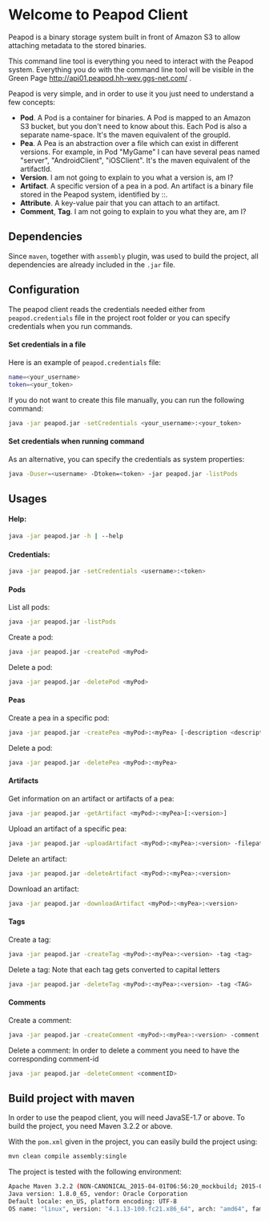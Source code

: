 # Welcome to Peapod Client

Peapod is a binary storage system built in front of Amazon S3 to allow attaching metadata to the stored binaries.

This command line tool is everything you need to interact with the Peapod system. Everything you do with the command line tool will be visible in the Green Page http://api01.peapod.hh-wev.ggs-net.com/ .

Peapod is very simple, and in order to use it you just need to understand a few concepts:

* **Pod**. A Pod is a container for binaries. A Pod is mapped to an Amazon S3 bucket, but you don't need to know about this.
Each Pod is also a separate name-space. It's the maven equivalent of the groupId.
* **Pea**. A Pea is an abstraction over a file which can exist in different versions.
For example, in Pod "MyGame" I can have several peas named "server", "AndroidClient", "iOSClient".
It's the maven equivalent of the artifactId.
* **Version**. I am not going to explain to you what a version is, am I?
* **Artifact**. A specific version of a pea in a pod. An artifact is a binary file stored in the Peapod system, identified by <Pod>:<Pea>:<Version>.
* **Attribute**. A key-value pair that you can attach to an artifact.
* **Comment**, **Tag**. I am not going to explain to you what they are, am I?

## Dependencies
Since `maven`, together with `assembly` plugin, was used to build the project, all dependencies are already included in the `.jar` file.

## Configuration
The peapod client reads the credentials needed either from `peapod.credentials` file in the project root folder or you can specify credentials when you run commands.


#### Set credentials in a file

Here is an example of `peapod.credentials` file:

```sh
name=<your_username>
token=<your_token>
```
If you do not want to create this file manually, you can run the following command:

```sh
java -jar peapod.jar -setCredentials <your_username>:<your_token>

```
#### Set credentials when running command

As an alternative, you can specify the credentials as system properties:

```sh
java -Duser=<username> -Dtoken=<token> -jar peapod.jar -listPods
```

## Usages

#### Help:
```sh
java -jar peapod.jar -h | --help
```
#### Credentials:
```sh
java -jar peapod.jar -setCredentials <username>:<token>
```

#### Pods
List all pods:
```sh
java -jar peapod.jar -listPods
```

Create a pod:
```sh
java -jar peapod.jar -createPod <myPod>
```

Delete a pod:
```sh
java -jar peapod.jar -deletePod <myPod>
```

#### Peas
Create a pea in a specific pod:
```sh
java -jar peapod.jar -createPea <myPod>:<myPea> [-description <description>]
```

Delete a pod:
```sh
java -jar peapod.jar -deletePea <myPod>:<myPea>
```

#### Artifacts

Get information on an artifact or artifacts of a pea:
```sh
java -jar peapod.jar -getArtifact <myPod>:<myPea>[:<version>]
```

Upload an artifact of a specific pea:
```sh
java -jar peapod.jar -uploadArtifact <myPod>:<myPea>:<version> -filepath <filepath>
```

Delete an artifact:
```sh
java -jar peapod.jar -deleteArtifact <myPod>:<myPea>:<version>
```

Download an artifact:
```sh
java -jar peapod.jar -downloadArtifact <myPod>:<myPea>:<version>
```
#### Tags
Create a tag:
```sh
java -jar peapod.jar -createTag <myPod>:<myPea>:<version> -tag <tag>
```
Delete a tag:
Note that each tag gets converted to capital letters
```sh
java -jar peapod.jar -deleteTag <myPod>:<myPea>:<version> -tag <TAG>
```
#### Comments
Create a comment:
```sh
java -jar peapod.jar -createComment <myPod>:<myPea>:<version> -comment <comment>
```
Delete a comment:
In order to delete a comment you need to have the corresponding comment-id
```sh
java -jar peapod.jar -deleteComment <commentID>
```

## Build project with maven

In order to use the peapod client, you will need JavaSE-1.7 or above. To build the project, you need Maven 3.2.2 or above.

With the `pom.xml` given in the project, you can easily build the project using:

```sh
mvn clean compile assembly:single
```

The project is tested with the following environment:
```sh
Apache Maven 3.2.2 (NON-CANONICAL_2015-04-01T06:56:20_mockbuild; 2015-04-01T08:56:20+02:00)
Java version: 1.8.0_65, vendor: Oracle Corporation
Default locale: en_US, platform encoding: UTF-8
OS name: "linux", version: "4.1.13-100.fc21.x86_64", arch: "amd64", family: "unix"
```

